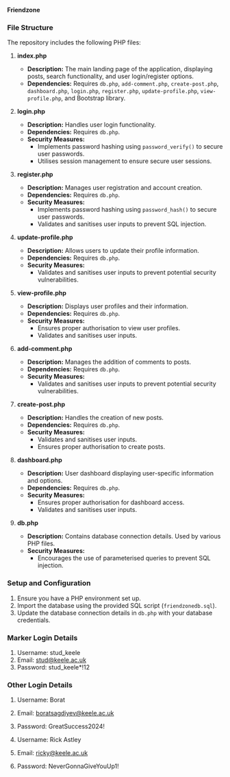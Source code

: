 **Friendzone**

### File Structure

The repository includes the following PHP files:

1. **index.php**
   - **Description:** The main landing page of the application, displaying posts, search functionality, and user login/register options.
   - **Dependencies:** Requires `db.php`, `add-comment.php`, `create-post.php`, `dashboard.php`, `login.php`, `register.php`, `update-profile.php`, `view-profile.php`, and Bootstrap library.

2. **login.php**
   - **Description:** Handles user login functionality.
   - **Dependencies:** Requires `db.php`.
   - **Security Measures:**
     - Implements password hashing using `password_verify()` to secure user passwords.
     - Utilises session management to ensure secure user sessions.

3. **register.php**
   - **Description:** Manages user registration and account creation.
   - **Dependencies:** Requires `db.php`.
   - **Security Measures:**
     - Implements password hashing using `password_hash()` to secure user passwords.
     - Validates and sanitises user inputs to prevent SQL injection.

4. **update-profile.php**
   - **Description:** Allows users to update their profile information.
   - **Dependencies:** Requires `db.php`.
   - **Security Measures:**
     - Validates and sanitises user inputs to prevent potential security vulnerabilities.

5. **view-profile.php**
   - **Description:** Displays user profiles and their information.
   - **Dependencies:** Requires `db.php`.
   - **Security Measures:**
     - Ensures proper authorisation to view user profiles.
     - Validates and sanitises user inputs.

6. **add-comment.php**
   - **Description:** Manages the addition of comments to posts.
   - **Dependencies:** Requires `db.php`.
   - **Security Measures:**
     - Validates and sanitises user inputs to prevent potential security vulnerabilities.

7. **create-post.php**
   - **Description:** Handles the creation of new posts.
   - **Dependencies:** Requires `db.php`.
   - **Security Measures:**
     - Validates and sanitises user inputs.
     - Ensures proper authorisation to create posts.

8. **dashboard.php**
   - **Description:** User dashboard displaying user-specific information and options.
   - **Dependencies:** Requires `db.php`.
   - **Security Measures:**
     - Ensures proper authorisation for dashboard access.
     - Validates and sanitises user inputs.

9. **db.php**
   - **Description:** Contains database connection details. Used by various PHP files.
   - **Security Measures:**
     - Encourages the use of parameterised queries to prevent SQL injection.

### Setup and Configuration

1. Ensure you have a PHP environment set up.
2. Import the database using the provided SQL script (`friendzonedb.sql`).
3. Update the database connection details in `db.php` with your database credentials.

### Marker Login Details
1. Username: stud_keele
2. Email: stud@keele.ac.uk
3. Password: stud_keele*!12

### Other Login Details
1. Username: Borat
2. Email: boratsagdiyev@keele.ac.uk
3. Password: GreatSuccess2024!

1. Username: Rick Astley
2. Email: ricky@keele.ac.uk
3. Password: NeverGonnaGiveYouUp1!
